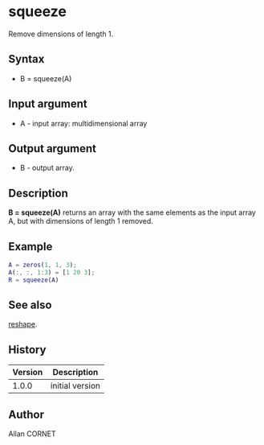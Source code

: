 

# squeeze

Remove dimensions of length 1.

## Syntax

- B = squeeze(A)

## Input argument

 - A - input array: multidimensional array

## Output argument

 - B - output array.

## Description


  <p><b>B = squeeze(A)</b> returns an array with the same elements as the input array A, but with dimensions of length 1 removed.</p>


## Example

```matlab
A = zeros(1, 1, 3);
A(:, :, 1:3) = [1 20 3];
R = squeeze(A)
```

## See also

[reshape](reshape.md).
## History

|Version|Description|
|------|------|
|1.0.0|initial version|


## Author

Allan CORNET



